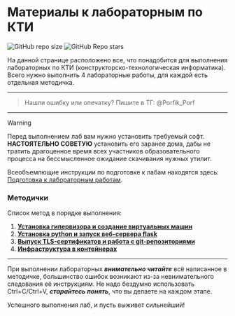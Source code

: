 # Материалы к лабораторным по КТИ
![GitHub repo size](https://img.shields.io/github/repo-size/Porfik/DTI-lab-manual) ![GitHub Repo stars](https://img.shields.io/github/stars/Porfik/DTI-lab-manual)

На данной странице расположено все, что понадобится для выполнения лабораторных по КТИ (конструкторско-технологическая информатика). Всего нужно выполнить 4 лабораторные работы, для каждой есть отдельная методичка.

---

> Нашли ошибку или опечатку? Пишите в ТГ: @Porfik_Porf

---

>[!WARNING]
>Перед выполнением лаб вам нужно установить требуемый софт. **НАСТОЯТЕЛЬНО СОВЕТУЮ** установить его заранее дома, дабы не тратить драгоценное время всех участников образовательного процесса на бессмысленное ожидание скачивания нужных утилит.

Всеобъемлющие инструкции по подготовке к лабам находятся здесь: [Подготовка к лабораторным работам](manuals/Preparation_for_labs.md).

### Методички
Список метод в порядке выполнения:
1. [**Установка гипервизора и создание виртуальных машин**](manuals/Lab_1.md)
2. [**Установка python и запуск веб-сервера flask**](manuals/Lab_2.md)
3. [**Выпуск TLS-сертификатов и работа с git-репозиториями**](manuals/Lab_3.md)
4. [**Инфраструктура в контейнерах**](manuals/Lab_4.md)

---

При выполнении лабораторных ***внимательно читайте*** всё написанное в методичке, большинство ошибок возникают из-за невнимательного следования её инструкциям. Не надо бездумно использовать Ctrl+C/Ctrl+V, ***старайтесь понять***, что вы делаете на каждом этапе.

Успешного выполнения лаб, и пусть выживет сильнейший!